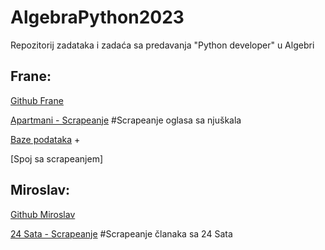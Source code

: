 # AlgebraPython2023

Repozitorij zadataka i zadaća sa predavanja "Python developer" u Algebri


## Frane:

[Github Frane]

[Apartmani - Scrapeanje]  #Scrapeanje oglasa sa njuškala

[Baze podataka] 
+
 
[Spoj sa scrapeanjem]


## Miroslav:

[Github Miroslav]

[24 Sata - Scrapeanje]  #Scrapeanje članaka sa 24 Sata












[Github Frane]: https://github.com/FraneCal
[Apartmani - Scrapeanje]: https://github.com/FraneCal/Apartment-Prices
[Github Miroslav]: https://github.com/mivos1
[24 Sata - Scrapeanje]: https://github.com/Damdjo/AlgebraPython2023/blob/master/Miroslav/bs_dz1_24sata_prosireno.py
[Baze podataka]: https://github.com/FraneCal/Python-Course/tree/main/SQLite
[Spoj sa screapeanjem]: https://github.com/FraneCal/Apartment-Prices/blob/main/mainWithDatabase.py 

      
  

